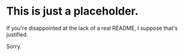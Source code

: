 # This is just a placeholder.

If you're disappointed at the lack of a real README, I suppose that's justified.

Sorry.
